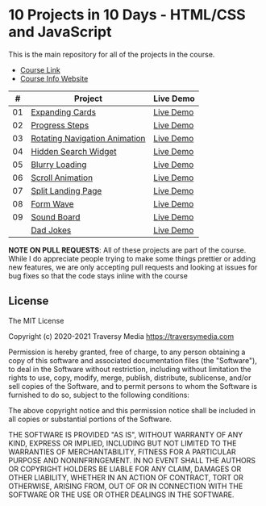 # 10 Projects in 10 Days - HTML/CSS and JavaScript

This is the main repository for all of the projects in the course.

-   [Course Link](https://www.udemy.com/course/10-projects-10-days)
-   [Course Info Website](https://10projects10days.com)

|  #  | Project                                                                                                                     | Live Demo                                                                         |
| :-: | --------------------------------------------------------------------------------------------------------------------------- | --------------------------------------------------------------------------------- |
| 01  | [Expanding Cards](https://github.com/bradtraversy/5projects5days/tree/master/expanding-cards)                             | [Live Demo](https://10projects10days.com/projects/expanding-cards/)               |
| 02  | [Progress Steps](https://github.com/bradtraversy/10projects10days/tree/master/progress-steps)                               | [Live Demo](https://10projects10days.com/projects/progress-steps/)                |
| 03  | [Rotating Navigation Animation](https://github.com/bradtraversy/10projects10days/tree/master/rotating-nav-animation)                       | [Live Demo](https://10projects10days.com/projects/rotating-navigation-animation/) |
| 04  | [Hidden Search Widget](https://github.com/bradtraversy/10projects10days/tree/master/hidden-search)                          | [Live Demo](https://10projects10days.com/projects/hidden-search-widget/)          |
| 05  | [Blurry Loading](https://github.com/bradtraversy/10projects10days/tree/master/blurry-loading)                               | [Live Demo](https://10projects10days.com/projects/blurry-loading/)                |
| 06  | [Scroll Animation](https://github.com/bradtraversy/10projects10days/tree/master/scroll-animation)                           | [Live Demo](https://10projects10days.com/projects/scroll-animation/)              |
| 07  | [Split Landing Page](https://github.com/bradtraversy/10projects10days/tree/master/split-landing-page)                       | [Live Demo](https://10projects10days.com/projects/split-landing-page/)            |
| 08  | [Form Wave](https://github.com/bradtraversy/10projects10days/tree/master/form-input-wave)                                         | [Live Demo](https://10projects10days.com/projects/form-wave/)                     |
| 09  | [Sound Board](https://github.com/bradtraversy/10projects10days/tree/master/sound-board)                                     | [Live Demo](https://projectsdays.com/projects/sound-board/)                   |
|   | [Dad Jokes](https://github.com/bradtraversy/projectsdays/tree/master/dad-jokes)                                         | [Live Demo](https://10projects10days.com/projects/dad-jokes/)                     |

**NOTE ON PULL REQUESTS**: All of these projects are part of the course. While I do appreciate people trying to make some things prettier or adding new features, we are only accepting pull requests and looking at issues for bug fixes so that the code stays inline with the course

## License

The MIT License

Copyright (c) 2020-2021 Traversy Media https://traversymedia.com

Permission is hereby granted, free of charge, to any person obtaining a copy
of this software and associated documentation files (the "Software"), to deal
in the Software without restriction, including without limitation the rights
to use, copy, modify, merge, publish, distribute, sublicense, and/or sell
copies of the Software, and to permit persons to whom the Software is
furnished to do so, subject to the following conditions:

The above copyright notice and this permission notice shall be included in
all copies or substantial portions of the Software.

THE SOFTWARE IS PROVIDED "AS IS", WITHOUT WARRANTY OF ANY KIND, EXPRESS OR
IMPLIED, INCLUDING BUT NOT LIMITED TO THE WARRANTIES OF MERCHANTABILITY,
FITNESS FOR A PARTICULAR PURPOSE AND NONINFRINGEMENT. IN NO EVENT SHALL THE
AUTHORS OR COPYRIGHT HOLDERS BE LIABLE FOR ANY CLAIM, DAMAGES OR OTHER
LIABILITY, WHETHER IN AN ACTION OF CONTRACT, TORT OR OTHERWISE, ARISING FROM,
OUT OF OR IN CONNECTION WITH THE SOFTWARE OR THE USE OR OTHER DEALINGS IN
THE SOFTWARE.

